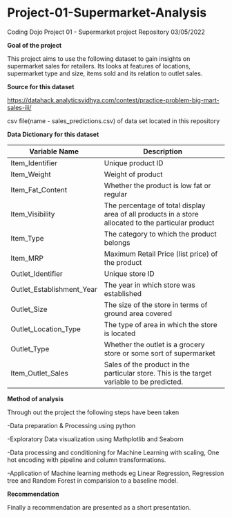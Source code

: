 # Project-01-Supermarket-Analysis
Coding Dojo Project 01 - Supermarket project Repository
03/05/2022

**Goal of the project**

This project aims to use the following dataset to gain insights on supermarket sales for retailers. Its looks at features of locations, supermarket type and size, items sold and its relation to outlet sales. 

**Source for this dataset**

https://datahack.analyticsvidhya.com/contest/practice-problem-big-mart-sales-iii/

csv file(name - sales_predictions.csv) of data set located in this repository

**Data Dictionary for this dataset**


|**Variable Name**|	**Description**|
| ----- | ----- |
|Item_Identifier|	Unique product ID|
|Item_Weight|	Weight of product|
|Item_Fat_Content|	Whether the product is low fat or regular|
|Item_Visibility|	The percentage of total display area of all products in a store allocated to the particular product|
|Item_Type|	The category to which the product belongs|
|Item_MRP|	Maximum Retail Price (list price) of the product|
|Outlet_Identifier|	Unique store ID|
|Outlet_Establishment_Year|	The year in which store was established|
|Outlet_Size|	The size of the store in terms of ground area covered|
|Outlet_Location_Type|	The type of area in which the store is located|
|Outlet_Type|	Whether the outlet is a grocery store or some sort of supermarket|
|Item_Outlet_Sales|	Sales of the product in the particular store. This is the target variable to be predicted.|




**Method of analysis**

Through out the project the following steps have been taken

-Data preparation & Processing using python

-Exploratory Data visualization using Mathplotlib and Seaborn

-Data processing and conditioning for Machine Learning with scaling, One hot encoding with pipeline and column transformations.

-Application of Machine learning methods eg Linear Regression, Regression tree and Random Forest in comparision to a baseline model.


**Recommendation**

Finally a recommendation are presented as a short presentation.

